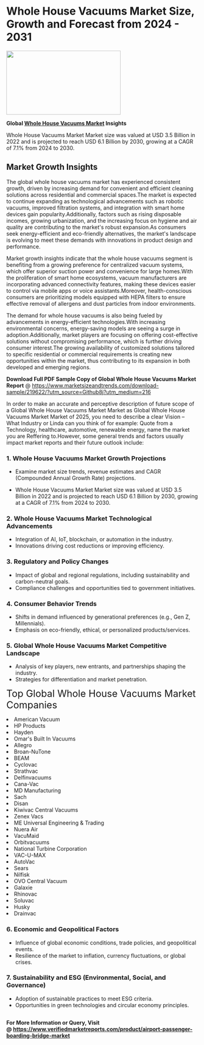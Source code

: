 <H1>Whole House Vacuums Market Size, Growth and Forecast from 2024 - 2031</H1><img class="aligncenter size-medium wp-image-584254" src="https://thirdeyenews.in/wp-content/uploads/2024/09/Global-Market-Research-300x168.jpeg" alt="" width="300" height="168" /><p><strong>Global&nbsp;<a href="https://www.marketsizeandtrends.com/download-sample/219622/?utm_source=Github8j?utm_medium=216">Whole House Vacuums Market</a> Insights</strong></p><p>Whole House Vacuums Market Market size was valued at USD 3.5 Billion in 2022 and is projected to reach USD 6.1 Billion by 2030, growing at a CAGR of 7.1% from 2024 to 2030.</p><p><h2>Market Growth Insights</h2> <p>The global whole house vacuums market has experienced consistent growth, driven by increasing demand for convenient and efficient cleaning solutions across residential and commercial spaces.The market is expected to continue expanding as technological advancements such as robotic vacuums, improved filtration systems, and integration with smart home devices gain popularity.Additionally, factors such as rising disposable incomes, growing urbanization, and the increasing focus on hygiene and air quality are contributing to the market's robust expansion.As consumers seek energy-efficient and eco-friendly alternatives, the market's landscape is evolving to meet these demands with innovations in product design and performance.</p> <p>Market growth insights indicate that the whole house vacuums segment is benefiting from a growing preference for centralized vacuum systems, which offer superior suction power and convenience for large homes.With the proliferation of smart home ecosystems, vacuum manufacturers are incorporating advanced connectivity features, making these devices easier to control via mobile apps or voice assistants.Moreover, health-conscious consumers are prioritizing models equipped with HEPA filters to ensure effective removal of allergens and dust particles from indoor environments.</p> <p>The demand for whole house vacuums is also being fueled by advancements in energy-efficient technologies.With increasing environmental concerns, energy-saving models are seeing a surge in adoption.Additionally, market players are focusing on offering cost-effective solutions without compromising performance, which is further driving consumer interest.The growing availability of customized solutions tailored to specific residential or commercial requirements is creating new opportunities within the market, thus contributing to its expansion in both developed and emerging regions.</p> <p><span class=""><strong>Download Full PDF Sample Copy of Global Whole House Vacuums Market Report</strong> @ <a href="https://www.marketsizeandtrends.com/download-sample/219622/?utm_source=Github8j?utm_medium=216" target="_blank">https://www.marketsizeandtrends.com/download-sample/219622/?utm_source=Github8j?utm_medium=216</a></span></p><p>In order to make an accurate and perceptive description of future scope of a Global&nbsp;Whole House Vacuums Market Market as Global&nbsp;Whole House Vacuums Market Market of 2025, you need to describe a clear Vision &ndash; What Industry or Linda can you think of for example: Quote from a Technology, healthcare, automotive, renewable energy, name the market you are Reffering to.However, some general trends and factors usually impact market reports and their future outlook include:</p><h3>1.&nbsp;<strong>Whole House Vacuums Market Growth Projections</strong></h3><ul><li>Examine market size trends, revenue estimates and CAGR (Compounded Annual Growth Rate) projections.</li><li><p>Whole House Vacuums Market Market size was valued at USD 3.5 Billion in 2022 and is projected to reach USD 6.1 Billion by 2030, growing at a CAGR of 7.1% from 2024 to 2030.</p></li></ul><h3>2.&nbsp;<strong>Whole House Vacuums Market Technological Advancements</strong></h3><ul><li>Integration of AI, IoT, blockchain, or automation in the industry.</li><li>Innovations driving cost reductions or improving efficiency.</li></ul><h3>3.&nbsp;<strong>Regulatory and Policy Changes</strong></h3><ul><li>Impact of global and regional regulations, including sustainability and carbon-neutral goals.</li><li>Compliance challenges and opportunities tied to government initiatives.</li></ul><h3>4.&nbsp;<strong>Consumer Behavior Trends</strong></h3><ul><li>Shifts in demand influenced by generational preferences (e.g., Gen Z, Millennials).</li><li>Emphasis on eco-friendly, ethical, or personalized products/services.</li></ul><h3>5.&nbsp;<strong>Global Whole House Vacuums Market Competitive Landscape</strong></h3><ul><li>Analysis of key players, new entrants, and partnerships shaping the industry.</li><li>Strategies for differentiation and market penetration.</li></ul><p data-pm-slice="1 1 []"><span style="color: inherit; font-family: inherit; font-size: 25px;">Top Global Whole House Vacuums Market Companies</span></p><div class="" data-test-id=""><p><li>American Vacuum</li><li> HP Products</li><li> Hayden</li><li> Omar's Built In Vacuums</li><li> Allegro</li><li> Broan-NuTone</li><li> BEAM</li><li> Cyclovac</li><li> Strathvac</li><li> Delfinvacuums</li><li> Cana-Vac</li><li> MD Manufacturing</li><li> Sach</li><li> Disan</li><li> Kiwivac Central Vacuums</li><li> Zenex Vacs</li><li> ME Universal Engineering & Trading</li><li> Nuera Air</li><li> VacuMaid</li><li> Orbitvacuums</li><li> National Turbine Corporation</li><li> VAC-U-MAX</li><li> AutoVac</li><li> Sears</li><li> Nilfisk</li><li> OVO Central Vacuum</li><li> Galaxie</li><li> Rhinovac</li><li> Soluvac</li><li> Husky</li><li> Drainvac</li></p></div><h3>6.&nbsp;<strong>Economic and Geopolitical Factors</strong></h3><ul><li>Influence of global economic conditions, trade policies, and geopolitical events.</li><li>Resilience of the market to inflation, currency fluctuations, or global crises.</li></ul><h3>7.&nbsp;<strong>Sustainability and ESG (Environmental, Social, and Governance)</strong></h3><ul><li>Adoption of sustainable practices to meet ESG criteria.</li><li>Opportunities in green technologies and circular economy principles.</li></ul><h2><strong style="font-size: 14px;">For More Information or Query, Visit @&nbsp;</strong><a style="background-color: #ffffff; font-size: 14px;" href="https://www.marketsizeandtrends.com/report/whole-house-vacuums-market/" target="_blank">https://www.verifiedmarketreports.com/product/airport-passenger-boarding-bridge-market</a></h2>